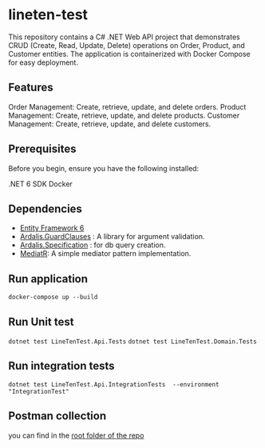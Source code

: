 # lineten-test

This repository contains a C# .NET Web API project that demonstrates CRUD (Create, Read, Update, Delete) operations on Order, Product, and Customer entities. The application is containerized with Docker Compose for easy deployment.

## Features
Order Management: Create, retrieve, update, and delete orders.
Product Management: Create, retrieve, update, and delete products.
Customer Management: Create, retrieve, update, and delete customers.
## Prerequisites
Before you begin, ensure you have the following installed:

.NET 6 SDK
Docker

## Dependencies 
- [Entity Framework 6](https://github.com/dotnet/ef6)
- [Ardalis.GuardClauses](https://github.com/ardalis/GuardClauses) : A library for argument validation.
- [Ardalis.Specification](https://github.com/ardalis/Specification) : for db query creation. 
- [MediatR](https://github.com/jbogard/MediatR): A simple mediator pattern implementation.

## Run application
`docker-compose up --build`

## Run Unit test

`dotnet test LineTenTest.Api.Tests`
`dotnet test LineTenTest.Domain.Tests`

## Run integration tests
`dotnet test LineTenTest.Api.IntegrationTests  --environment "IntegrationTest"`

## Postman collection
you can find in the [root folder of the repo](https://github.com/alexdiguido/lineten-test/blob/master/LineTenTest.Api.postman_collection.json)
